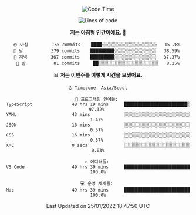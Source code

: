 <div align='center'>
 
<!--START_SECTION:waka-->
![Code Time](http://img.shields.io/badge/Code%20Time-1%2C130%20hrs%2015%20mins-blue)

![Lines of code](https://img.shields.io/badge/%EC%A0%80%EB%8A%94%20%EC%97%AC%ED%83%9C%EA%B9%8C%EC%A7%80%20-59%20Thousand%20%EC%A4%84%EC%9D%98%20%EC%BD%94%EB%93%9C%EB%A5%BC%20%EC%9E%91%EC%84%B1%ED%96%88%EC%96%B4%EC%9A%94.-blue)

**저는 아침형 인간이에요. 🐤** 

```text
🌞 아침         155 commits    ████░░░░░░░░░░░░░░░░░░░░░   15.78% 
🌆 낮　         379 commits    █████████░░░░░░░░░░░░░░░░   38.59% 
🌃 저녁         367 commits    █████████░░░░░░░░░░░░░░░░   37.37% 
🌙 밤　         81 commits     ██░░░░░░░░░░░░░░░░░░░░░░░   8.25%

```


📊 **저는 이번주를 이렇게 시간을 보냈어요.** 

```text
⌚︎ Timezone: Asia/Seoul

💬 프로그래밍 언어들: 
TypeScript               48 hrs 19 mins      ████████████████████████░   97.32% 
YAML                     43 mins             ░░░░░░░░░░░░░░░░░░░░░░░░░   1.47% 
JSON                     16 mins             ░░░░░░░░░░░░░░░░░░░░░░░░░   0.57% 
CSS                      16 mins             ░░░░░░░░░░░░░░░░░░░░░░░░░   0.57% 
XML                      0 secs              ░░░░░░░░░░░░░░░░░░░░░░░░░   0.03%

🔥 에디터들: 
VS Code                  49 hrs 39 mins      █████████████████████████   100.0%

💻 운영 체제들: 
Mac                      49 hrs 39 mins      █████████████████████████   100.0%

```


 Last Updated on 25/01/2022 18:47:50 UTC
<!--END_SECTION:waka-->
 </div>
<!---
Emewjin/Emewjin is a ✨ special ✨ repository because its `README.md` (this file) appears on your GitHub profile.
You can click the Preview link to take a look at your changes.
--->
